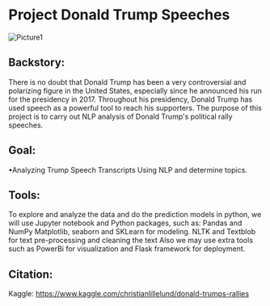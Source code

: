 # Project Donald Trump Speeches

![Picture1](https://user-images.githubusercontent.com/72619886/141303136-4ca5c751-f069-427d-a0dc-64b0600a91cf.jpg)

## Backstory:
There is no doubt that Donald Trump has been a very controversial and polarizing figure in the United States, especially since he announced his run for the presidency in 2017.
Throughout his presidency, Donald Trump has used speech as a powerful tool to reach his supporters. The purpose of this project is to carry out NLP analysis of Donald Trump's political rally speeches.


## Goal:

•Analyzing Trump Speech Transcripts Using NLP and determine topics.
## Tools:
To explore and analyze the data and do the prediction models in python, we will use Jupyter
notebook and Python packages, such as: Pandas and NumPy Matplotlib, seaborn and SKLearn for
modeling. NLTK and Textblob for text pre-processing and cleaning the text Also we may use extra
tools such as PowerBi for visualization and Flask framework for deployment.

## Citation:
Kaggle:
https://www.kaggle.com/christianlillelund/donald-trumps-rallies

